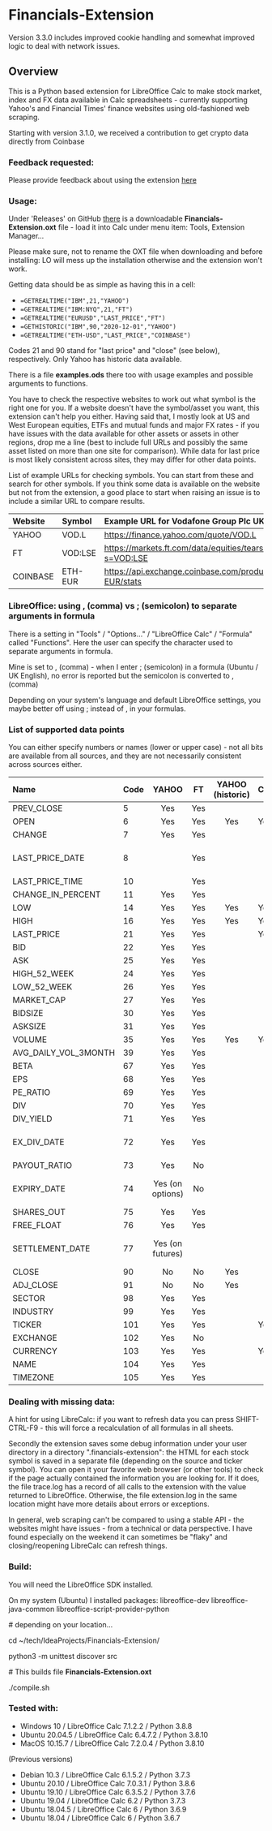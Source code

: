 # Financials-Extension

Version 3.3.0 includes improved cookie handling and somewhat improved logic to deal with network issues.   

## Overview

This is a Python based extension for LibreOffice Calc to make stock market, index and FX data available in Calc 
spreadsheets - currently supporting Yahoo's and Financial Times' finance websites using old-fashioned web scraping. 

Starting with version 3.1.0, we received a contribution to get crypto data directly from Coinbase

### Feedback requested:

Please provide feedback about using the extension [here](https://github.com/cmallwitz/Financials-Extension/issues/10)

### Usage:

Under 'Releases' on GitHub [there](https://github.com/cmallwitz/Financials-Extension/releases) is a downloadable **Financials-Extension.oxt** file - load it into Calc 
under menu item: Tools, Extension Manager...

Please make sure, not to rename the OXT file when downloading and before installing: LO will mess up the installation otherwise and the extension won't work.

Getting data should be as simple as having this in a cell: 
- `=GETREALTIME("IBM",21,"YAHOO")`
- `=GETREALTIME("IBM:NYQ",21,"FT")`
- `=GETREALTIME("EURUSD","LAST_PRICE","FT")`
- `=GETHISTORIC("IBM",90,"2020-12-01","YAHOO")`
- `=GETREALTIME("ETH-USD","LAST_PRICE","COINBASE")`

Codes 21 and 90 stand for "last price" and "close" (see below), respectively. 
Only Yahoo has historic data available.

There is a file **examples.ods** there too with usage examples and possible arguments to functions.

You have to check the respective websites to work out what symbol is the right one for you. If a website doesn't have 
the symbol/asset you want, this extension can't help you either. Having said that, I mostly look at US and West European 
equities, ETFs and mutual funds and major FX rates - if you have issues with the data available for other assets or 
assets in other regions, drop me a line (best to include full URLs and possibly the same asset listed on more than one 
site for comparison). While data for last price is most likely consistent across sites, they may differ for other data 
points.     

List of example URLs for checking symbols. You can start from these and search for other symbols. If you think some data
is available on the website but not from the extension, a good place to start when raising an issue is to include a similar 
URL to compare results.

| Website  | Symbol  | Example URL for Vodafone Group Plc UK                            |
|:---------|:--------|:-----------------------------------------------------------------|
| YAHOO    | VOD.L   | https://finance.yahoo.com/quote/VOD.L                            |
| FT       | VOD:LSE | https://markets.ft.com/data/equities/tearsheet/summary?s=VOD:LSE |
| COINBASE | ETH-EUR | https://api.exchange.coinbase.com/products/ETH-EUR/stats         |

### LibreOffice: using , (comma) vs ; (semicolon) to separate arguments in formula

There is a setting in "Tools" / "Options..." / "LibreOffice Calc" / "Formula" called "Functions". Here the user can specify the character used to separate arguments in formula.

Mine is set to , (comma) - when I enter ; (semicolon) in a formula (Ubuntu / UK English), no error is reported but the semicolon is converted to , (comma)

Depending on your system's language and default LibreOffice settings, you maybe better off using ; instead of , in your formulas.

### List of supported data points

You can either specify numbers or names (lower or upper case) - not all bits are available from all sources, and they are not necessarily consistent across sources either.

| Name                 | Code |      YAHOO       | FT  | YAHOO (historic) | COINBASE |   Notes    |
|:---------------------|:-----|:----------------:|:---:|:----------------:|----------|:----------:|
| PREV_CLOSE           | 5    |       Yes        | Yes |||
| OPEN                 | 6    |       Yes        | Yes |       Yes        | Yes      ||
| CHANGE               | 7    |       Yes        | Yes |||
| LAST_PRICE_DATE      | 8    |                  | Yes |                  |          | yyyy-mm-dd |
| LAST_PRICE_TIME      | 10   |                  | Yes |||
| CHANGE_IN_PERCENT    | 11   |       Yes        | Yes |||
| LOW                  | 14   |       Yes        | Yes |       Yes        | Yes      ||
| HIGH                 | 16   |       Yes        | Yes |       Yes        | Yes      ||
| LAST_PRICE           | 21   |       Yes        | Yes |                  | Yes      |
| BID                  | 22   |       Yes        | Yes |||
| ASK                  | 25   |       Yes        | Yes |||
| HIGH_52_WEEK         | 24   |       Yes        | Yes |||
| LOW_52_WEEK          | 26   |       Yes        | Yes |||
| MARKET_CAP           | 27   |       Yes        | Yes |||
| BIDSIZE              | 30   |       Yes        | Yes |||
| ASKSIZE              | 31   |       Yes        | Yes |||
| VOLUME               | 35   |       Yes        | Yes |       Yes        | Yes      ||
| AVG_DAILY_VOL_3MONTH | 39   |       Yes        | Yes |||
| BETA                 | 67   |       Yes        | Yes |||
| EPS                  | 68   |       Yes        | Yes |||
| PE_RATIO             | 69   |       Yes        | Yes |||
| DIV                  | 70   |       Yes        | Yes |||
| DIV_YIELD            | 71   |       Yes        | Yes |||
| EX_DIV_DATE          | 72   |       Yes        | Yes |                  |          | yyyy-mm-dd |
| PAYOUT_RATIO         | 73   |       Yes        | No  |||
| EXPIRY_DATE          | 74   | Yes (on options) | No  |                  |          | yyyy-mm-dd |
| SHARES_OUT           | 75   |       Yes        | Yes |                  |          ||
| FREE_FLOAT           | 76   |       Yes        | Yes |                  |          ||
| SETTLEMENT_DATE      | 77   | Yes (on futures) |     |                  |          | yyyy-mm-dd |
| CLOSE                | 90   |        No        | No  |       Yes        |          ||
| ADJ_CLOSE            | 91   |        No        | No  |       Yes        |          ||
| SECTOR               | 98   |       Yes        | Yes |||
| INDUSTRY             | 99   |       Yes        | Yes |||
| TICKER               | 101  |       Yes        | Yes |                  | Yes      |
| EXCHANGE             | 102  |       Yes        | No  |||
| CURRENCY             | 103  |       Yes        | Yes |                  | Yes      |
| NAME                 | 104  |       Yes        | Yes |||
| TIMEZONE             | 105  |       Yes        | Yes |||

### Dealing with missing data:

A hint for using LibreCalc: if you want to refresh data you can press SHIFT-CTRL-F9 - this will force a 
recalculation of all formulas in all sheets. 

Secondly the extension saves some debug information under your user directory in a directory ".financials-extension": 
the HTML for each stock symbol is saved in a separate file (depending on the source and ticker symbol). You can open it 
your favorite web browser (or other tools) to check if the page actually contained the information you are looking for. 
If it does, the file trace.log has a record of all calls to the extension with the value returned to LibreOffice. 
Otherwise, the file extension.log in the same location might have more details about errors or exceptions.  

In general, web scraping can't be compared to using a stable API - the websites might have issues - from a technical or
data perspective. I have found especially on the weekend it can sometimes be "flaky" and closing/reopening LibreCalc can 
refresh things. 

### Build:

You will need the LibreOffice SDK installed. 

On my system (Ubuntu) I installed packages: libreoffice-dev libreoffice-java-common libreoffice-script-provider-python

\# depending on your location...

cd ~/tech/IdeaProjects/Financials-Extension/

python3 -m unittest discover src

\# This builds file **Financials-Extension.oxt**

./compile.sh

### Tested with:
- Windows 10 / LibreOffice Calc 7.1.2.2 / Python 3.8.8
- Ubuntu 20.04.5 / LibreOffice Calc 6.4.7.2 / Python 3.8.10
- MacOS 10.15.7 / LibreOffice Calc 7.2.0.4 / Python 3.8.10

(Previous versions)
- Debian 10.3  / LibreOffice Calc 6.1.5.2 / Python 3.7.3
- Ubuntu 20.10 / LibreOffice Calc 7.0.3.1 / Python 3.8.6
- Ubuntu 19.10 / LibreOffice Calc 6.3.5.2 / Python 3.7.6
- Ubuntu 19.04 / LibreOffice Calc 6.2 / Python 3.7.3
- Ubuntu 18.04.5 / LibreOffice Calc 6 / Python 3.6.9
- Ubuntu 18.04 / LibreOffice Calc 6 / Python 3.6.7
